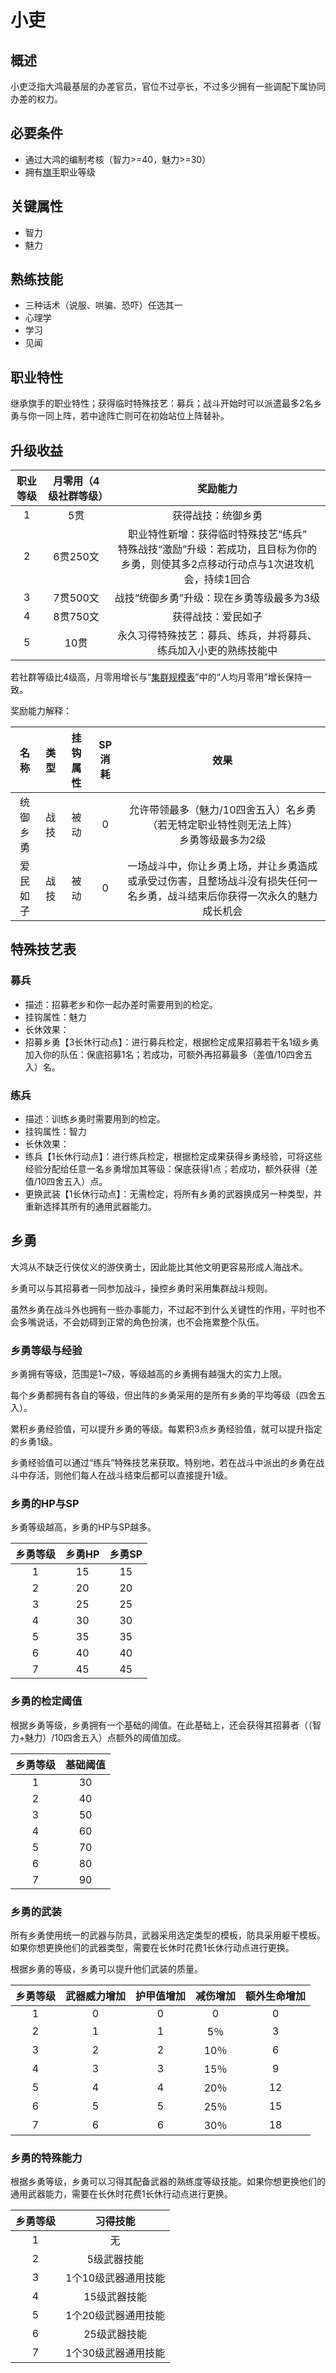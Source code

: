 # 小吏

## 概述

小吏泛指大鸿最基层的办差官员，官位不过亭长，不过多少拥有一些调配下属协同办差的权力。

## 必要条件

* 通过大鸿的编制考核（智力>=40，魅力>=30）
* 拥有<a href="../../../basicJob/Standard-bearer" target="_blank">旗手</a>职业等级

## 关键属性

* 智力
* 魅力

## 熟练技能

* 三种话术（说服、哄骗、恐吓）任选其一
* 心理学
* 学习
* 见闻
  
## 职业特性

继承旗手的职业特性；获得临时特殊技艺：募兵；战斗开始时可以派遣最多2名乡勇与你一同上阵，若中途阵亡则可在初始站位上阵替补。

## 升级收益

职业等级|月零用（4级社群等级）|奖励能力
:--:|:--:|:--:
1|5贯|获得战技：统御乡勇
2|6贯250文|职业特性新增：获得临时特殊技艺“练兵”<br>特殊战技“激励”升级：若成功，且目标为你的乡勇，则使其多2点移动行动点与1次进攻机会，持续1回合
3|7贯500文|战技“统御乡勇”升级：现在乡勇等级最多为3级
4|8贯750文|获得战技：爱民如子
5|10贯|永久习得特殊技艺：募兵、练兵，并将募兵、练兵加入小吏的熟练技能中

若社群等级比4级高，月零用增长与“<a href="../../../scaleList" target="_blank">集群规模表</a>”中的“人均月零用”增长保持一致。

奖励能力解释：

名称|类型|挂钩属性|SP消耗|效果
:--:|:--:|:--:|:--:|:--:
统御乡勇|战技|被动|0|允许带领最多（魅力/10四舍五入）名乡勇（若无特定职业特性则无法上阵）<br>乡勇等级最多为2级
爱民如子|战技|被动|0|一场战斗中，你让乡勇上场，并让乡勇造成或承受过伤害，且整场战斗没有损失任何一名乡勇，战斗结束后你获得一次永久的魅力成长机会

## 特殊技艺表

### 募兵

* 描述：招募老乡和你一起办差时需要用到的检定。
* 挂钩属性：魅力
* 长休效果：
* 招募乡勇【3长休行动点】：进行募兵检定，根据检定成果招募若干名1级乡勇加入你的队伍：保底招募1名；若成功，可额外再招募最多（差值/10四舍五入）名。

### 练兵

* 描述：训练乡勇时需要用到的检定。
* 挂钩属性：智力
* 长休效果：
* 练兵【1长休行动点】：进行练兵检定，根据检定成果获得乡勇经验，可将这些经验分配给任意一名乡勇增加其等级：保底获得1点；若成功，额外获得（差值/10四舍五入）点。
* 更换武装【1长休行动点】：无需检定，将所有乡勇的武器换成另一种类型，并重新选择其所有的通用武器能力。

## 乡勇

大鸿从不缺乏行侠仗义的游侠勇士，因此能比其他文明更容易形成人海战术。

乡勇可以与其招募者一同参加战斗，操控乡勇时采用集群战斗规则。

虽然乡勇在战斗外也拥有一些办事能力，不过起不到什么关键性的作用，平时也不会多嘴说话，不会妨碍到正常的角色扮演，也不会拖累整个队伍。

### 乡勇等级与经验

乡勇拥有等级，范围是1~7级，等级越高的乡勇拥有越强大的实力上限。

每个乡勇都拥有各自的等级，但出阵的乡勇采用的是所有乡勇的平均等级（四舍五入）。

累积乡勇经验值，可以提升乡勇的等级。每累积3点乡勇经验值，就可以提升指定的乡勇1级。

乡勇经验值可以通过“练兵”特殊技艺来获取。特别地，若在战斗中派出的乡勇在战斗中存活，则他们每人在战斗结束后都可以直接提升1级。

### 乡勇的HP与SP

乡勇等级越高，乡勇的HP与SP越多。

乡勇等级|乡勇HP|乡勇SP
:--:|:--:|:--:
1|15|15
2|20|20
3|25|25
4|30|30
5|35|35
6|40|40
7|45|45

### 乡勇的检定阈值

根据乡勇等级，乡勇拥有一个基础的阈值。在此基础上，还会获得其招募者（（智力+魅力）/10四舍五入）点额外的阈值加成。

乡勇等级|基础阈值
:--:|:--:
1|30
2|40
3|50
4|60
5|70
6|80
7|90

### 乡勇的武装

所有乡勇使用统一的武器与防具，武器采用选定类型的模板，防具采用躯干模板。如果你想更换他们的武器类型，需要在长休时花费1长休行动点进行更换。

根据乡勇的等级，乡勇可以提升他们武装的质量。

乡勇等级|武器威力增加|护甲值增加|减伤增加|额外生命增加
:--:|:--:|:--:|:--:|:--:
1|0|0|0|0
2|1|1|5％|3
3|2|2|10％|6
4|3|3|15％|9
5|4|4|20％|12
6|5|5|25％|15
7|6|6|30％|18

### 乡勇的特殊能力

根据乡勇等级，乡勇可以习得其配备武器的熟练度等级技能。如果你想更换他们的通用武器能力，需要在长休时花费1长休行动点进行更换。

乡勇等级|习得技能
:--:|:--:
1|无
2|5级武器技能
3|1个10级武器通用技能
4|15级武器技能
5|1个20级武器通用技能
6|25级武器技能
7|1个30级武器通用技能
